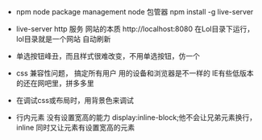 - npm node package management node 包管器
npm install -g live-server
- live-server http 服务 网站的本质
 http://localhost:8080
 在Lol目录下运行，lol目录就是一个网站
 自动刷新

 - 单选按钮峰丑，而且样式很难改变，不用单选按钮，仿一个
 - css 兼容性问题， 搞定所有用户 用的设备和浏览器是不一样的 IE有些低版本的还在网吧里，拼多多里 
 - 在调试css或布局时，用背景色来调试
 - 行内元素 没有设置宽高的能力
 display:inline-block;他不会让兄弟元素换行，inline 同时又让元素有设置宽高的元素
